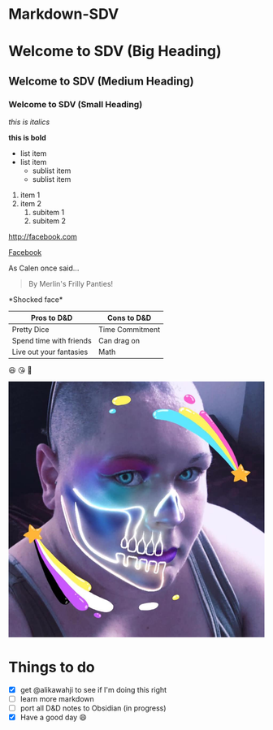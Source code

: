 # Markdown-SDV

# Welcome to SDV (Big Heading)
## Welcome to SDV (Medium Heading)
### Welcome to SDV (Small Heading)

*this is italics*

**this is bold**

* list item
* list item
     * sublist item
     * sublist item

1. item 1
2. item 2
    1. subitem 1
    2. subitem 2

http://facebook.com

[Facebook](http://facebook.com)

As Calen once said...
> By Merlin's Frilly Panties!

\*Shocked face\*

Pros to D&D | Cons to D&D
------------|------------
Pretty Dice | Time Commitment
Spend time with friends | Can drag on
Live out your fantasies | Math

:laughing: :kissing_heart: :green_heart:

![Emma is sexxxxxxy](images/emmaprofilepic.jpg)

# Things to do
- [x] get @alikawahji to see if I'm doing this right
- [ ] learn more markdown
- [ ] port all D&D notes to Obsidian \(in progress\)
- [x] Have a good day :smile: